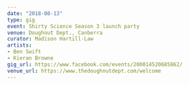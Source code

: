 ```yaml
---
date: "2018-08-13"
type: gig
event: Shirty Science Season 3 launch party
venue: Doughnut Dept., Canberra
curator: Madison Hartill-Law
artists:
- Ben Swift
- Kieran Browne
gig_url: https://www.facebook.com/events/200014520685862/
venue_url: https://www.thedoughnutdept.com/welcome
---
```


